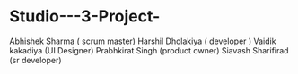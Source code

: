 # Studio---3-Project-
Abhishek Sharma ( scrum master)
Harshil Dholakiya ( developer )
Vaidik kakadiya (UI Designer)
Prabhkirat Singh (product owner)
Siavash Sharifirad (sr developer)
